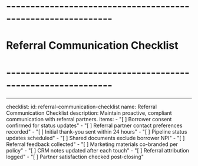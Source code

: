 <!-- Powered by BMAD™ Core -->

# ------------------------------------------------------------

# Referral Communication Checklist

# ------------------------------------------------------------

---

checklist:
id: referral-communication-checklist
name: Referral Communication Checklist
description: Maintain proactive, compliant communication with referral partners.
items: - "[ ] Borrower consent confirmed for status updates" - "[ ] Referral partner contact preferences recorded" - "[ ] Initial thank-you sent within 24 hours" - "[ ] Pipeline status updates scheduled" - "[ ] Shared documents exclude borrower NPI" - "[ ] Referral feedback collected" - "[ ] Marketing materials co-branded per policy" - "[ ] CRM notes updated after each touch" - "[ ] Referral attribution logged" - "[ ] Partner satisfaction checked post-closing"
